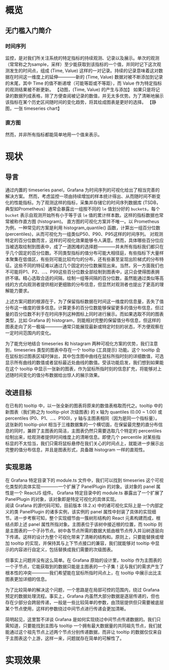 # 概览

## 无门槛入门简介

### 时间序列

监控，是对我们所关注系统的特定指标的持续观测、记录以及展示。单次的观测（常常称之为sample，采样）至少能获取到该指标的一个值，并同时记下这次观测发生的时间点，组成 (Time, Value) 这样的一对记录。持续的记录意味着这对数据在时间这一维度上的延伸————新的 (Time, Value) 数据对被不断添加到记录的末尾，其中 Time 的值不断递增（可能等距或不等距），而 Value 作为特定指标的观测结果被不断更新。
【动图，(Time, Value) 的产生与添加】
如果只是将记录的数据列成表格，除了方便查阅被记录的数值，并无太多优势。为了清晰地展示该指标在某个历史区间随时间的变化趋势，将其绘成图表是更好的选择。
【静图，一张 timeseries chart】

### 直方图
然而，并非所有指标都能简单地用一个值来表示。
# 现状
## 导言
通过内置的 timeseries panel，Grafana 为时间序列的可视化给出了相当完善的解决方案。
然而，考虑监控一项由持续增加的样本统计得出、从而随时间不断变化的性能指标。为了观测这样的指标，采集并存储它的时间序列数据库 (TSDB，典型如Prometheus）通常会暴露出一组按不同的 `le` 值划分好的 `bucket`s，每个 `bucket` 表示自观测开始所有小于等于该 `le` 值的累计样本数。这样的指标数据也常常被称作直方图 (histogram)。
直方图的可视化方案并不唯一。以 Prometheus 为例，一种常见的方案是利用 histogram_quantile() 函数，计算出一组百分位数 (percentiles)，从而可视化为一组类似P50、P90、P95这样的时间序列。
对观测特定的百分位数而言，这样的可视化效果能够令人满意。然而，具体哪些百分位应当被选取绘制到图表中，成了一道困难的选择题————并未所有指标我们都只在乎几个固定的百分位数。不同类型指标的值分布可能大相径庭，有些指标下大量样本聚集在低值区，有些则可能比较均匀的分布，还有些甚至呈现出阶梯式的分布特征。这些不同的特征难以通过几个固定的分位数展现出来。当然，另一方面我们也不可能将P1、P2、...、P99这些百分位数全部绘制到图表中，这只会使得图表拥挤不堪。精心选取合适的间隔，绘制一组等间隔的百分位数，虽然能通过类似等高线的方式向观测者提供相对更细致的分布信息，但显然对观测者也提出了更高的理解能力要求。

上述方案问题的根源在于，为了保留指标数据在时间这一维度的信息量，丢失了值分布这一维度的很多信息。计算更多的百分位数能够保留更多的值分布信息，但过量的百分位数不利于在时间序列这种图标上同时进行展示。而如果选取不同的图表类型，比如 Grafana 的 histogram，则能相对完整的保留值分布信息，但这样的图表走向了另一极端————通常只能展现最新或特定时刻的状态，不方便观察在一定时间范围内的变化。

为了能充分地结合 timeseries 和 histagram 两种可视化方案的优势，我们注意到，timeseries 类型的图表中存在一个 tooltip (工具提示) 功能。这个 tooltip 会在鼠标划过图表区域时弹出，其中包含图中曲线在鼠标所指时刻的详细数值，可选显示所有曲线的数值或者鼠标最近处曲线的数值。受该功能启发，我们想到如果能在这个 tooltip 中显示一张新的图表，作为鼠标所指时刻的信息扩充，将能够对上述随时间变化的值分布数据给出惊人的展示效果。

## 改进目标

在已有的 tooltip 中，以一张全新的图表将原来的数值表格取而代之。tooltip 中的新图表（我们称之为 tooltip-plot 次级图表) 的 x 轴为 quantiles (0.00 ~ 1.00) 或 percentiles (P0、P1、...、P100)，y 轴与主图表相同（因为是同一个指标量）。这张新的 tooltip-plot 相当于三维数据集的一个横切面，在保留最完整的直分布信息的同时，兼顾了主图表的简洁，主图表仍然只需要选取几个特定的 percentiles 绘制出来，给观测者提供时间维度上的清晰信息。即使几个 percentile 对某些指标显的不太恰当，我们只需将鼠标悬停在我们关心的时间点上，就能进一步展示出完整的值分布信息，并且是图表形式，具备跟 histogram 一样的直观性。

## 实现思路
在 Grafana 特定目录下的 module.ts 文件中，我们可以找到 timeseries 这个可视化类型的具体实现————一个扩展了 PanelPlugin 的对象。该对象的 panel 属性是一个 ReactJS 组件。
Grafana 特定目录中的 module.ts 暴露出了一个扩展了 PanelPlugin 的对象，该对象即是特定可视化的具体实现。  
阅读 Grafana 的源代码可知，目前版本 (8.2.x) 中的诸可视化实际上是一个内部定义的类 PanelPlugin 的诸多实例，该实例的 panel 属性中封装了具体的实现细节。进一步考察可知，整个实现细节由一簇树形结构的 React 元素构建而成，根结点即上述 panel 属性所指对象。主图表位于该树中接近根的位置，而 tooltip 则是主图表的一个子孙节点。树中各节点所需的数据大抵由根节点传入并沿树逐层向下传递。这样的设计为整个可视化带来了清晰的结构和。原则上，只要能替换或增加 tooltip 的实现，并保持其与上下节点接口的兼容，我们就能够对 tooltip 中显示的内容进行自定义，包括替换成我们需要的次级图表。

但事实上问题并没有这么简单。在 Grafana 原始的设计里，tooltip 作为主图表的一个子节点，它能获取到的数据只能是主图表的一个子集！这与我们的需求产生了根本性的冲突————我们希望能在鼠标所指时间点上，在 tooltip 中展示出比主图表更加详细的信息。

为了比较简单的解决这个问题，一个思路是在局部可控的范围内，绕过 Grafana 预定的数据处理流程。事实上，Grafana 内虽然大部分数据是逐层传递的，但也存在少部分会跨层传递，一般是一些比较简单的参数，由顶层提供但只需要被底层某个节点使用，这样的参数绕过中间节点进行传递会更加清晰。

简明起见，这里暂不详谈 Grafana 是如何实现绕过中间节点传递数据的。我们只需知道，只要能找到主图与 tooltip 一个拥有最大数据量的共同祖先节点，我们就能通过这个祖先节点上述两个节点分别传递数据，而非让 tooltip 的数据仅仅来自于主图表这个上游，这样一来，问题就存在简单的可解性了。

# 实现效果